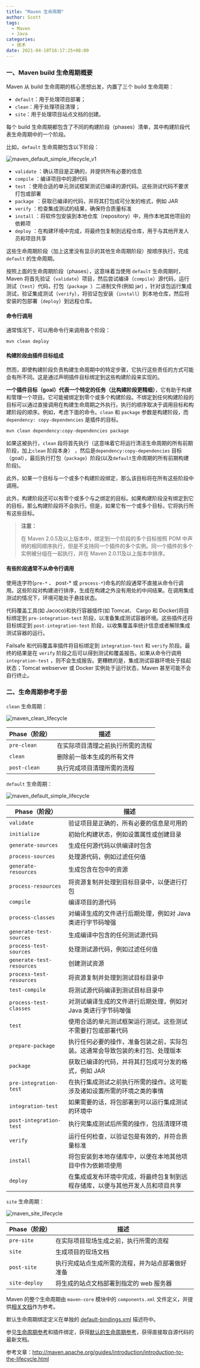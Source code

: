 ```yaml
---
title: "Maven 生命周期"
author: Scott
tags:
  - Maven
  - Java
categories:
  - 技术
date: 2021-04-18T16:17:25+08:00
---
```


### 一、Maven build 生命周期概要

Maven 从 build 生命周期的核心思想出发，内置了三个 build 生命周期：

- `default`：用于处理项目部署；
- `clean`：用于处理项目清理；
- `site`：用于处理项目站点文档的创建。



每个 build 生命周期都包含了不同的构建阶段（phases）清单，其中构建阶段代表生命周期中的一个阶段。

比如，`default` 生命周期包含以下阶段：

![maven_default_simple_lifecycle_v1](https://blog-1252438081.cos.ap-shanghai.myqcloud.com/img/maven_default_simple_lifecycle_v1.png)

- `validate` ：确认项目是正确的，并提供所有必要的信息
- `compile` ：编译项目中的源代码
- `test` ：使用合适的单元测试框架测试已编译的源代码。这些测试代码不要求打包或部署
- `package `：获取已编译的代码，并将其打包成可分发的格式，例如 JAR
- `verify` ：检查集成测试的结果，确保符合质量标准
- `install` ：将软件包安装到本地仓库（repository）中，用作本地其他项目的依赖项
- `deploy` ：在构建环境中完成，将最终包复制到远程仓库，用于与其他开发人员和项目共享

这些生命周期阶段（加上这里没有显示的其他生命周期阶段）按顺序执行，完成 `default` 的生命周期。

按照上面的生命周期阶段（phases），这意味着当使用 `default` 生命周期时，Maven 将首先验证（`validate`）项目，然后尝试编译（`compile`）源代码，运行测试（`test`）代码，打包（`package `）二进制文件(例如 jar) ，针对该包运行集成测试，验证集成测试（`verify`），将验证包安装（`install`）到本地仓库，然后将安装的包部署（`deploy`）到远程仓库。

#### 命令行调用

通常情况下，可以用命令行来调用各个阶段：

```shell
mvn clean deploy
```

#### 构建阶段由插件目标组成

然而，即使构建阶段负责构建生命周期中的特定步骤，它执行这些责任的方式可能会有所不同。这是通过声明插件目标绑定到这些构建阶段来实现的。

**一个插件目标（goal）代表一个特定的任务（比构建阶段更精细）**，它有助于构建和管理一个项目。它可能被绑定到零个或多个构建阶段。不绑定到任何构建阶段的目标可以通过直接调用在构建生命周期之外执行。执行的顺序取决于调用目标和构建阶段的顺序。例如，考虑下面的命令。`clean` 和 `package` 参数是构建阶段，而 `dependency: copy-dependencies` 是插件的目标。

```sh
mvn clean dependency:copy-dependencies package
```

如果这被执行，`clean` 段将首先执行（这意味着它将运行清洁生命周期的所有前期阶段，加上`clean` 阶段本身） ，然后是`dependency:copy-dependencies` 目标（goal），最后执行打包（`package`）阶段(以及`default`生命周期的所有前期构建阶段)。



此外，如果一个目标与一个或多个构建阶段绑定，那么该目标将在所有这些阶段中调用。

此外，构建阶段还可以有零个或多个与之绑定的目标。如果构建阶段没有绑定到它的目标，那么构建阶段将不会执行。但是，如果它有一个或多个目标，它将执行所有这些目标。



> **注意：**
>
> 在 Maven 2.0.5及以上版本中，绑定到一个阶段的多个目标按照 POM 中声明的相同顺序执行，但是不支持同一个插件的多个实例。同一个插件的多个实例被分组在一起执行，并在 Maven 2.0.11及以上版本中排序。

#### 有些阶段通常不从命令行调用

使用连字符(`pre-*` 、 post-* 或 `process-*`)命名的阶段通常不直接从命令行调用。这些阶段对构建进行排序，生成在构建之外没有用处的中间结果。在调用集成测试的情况下，环境可能处于悬挂状态。

代码覆盖工具(如 Jacoco)和执行容器插件(如 Tomcat、 Cargo 和 Docker)将目标绑定到 `pre-integration-test` 阶段，以准备集成测试容器环境。这些插件还将目标绑定到 `post-integration-test` 阶段，以收集覆盖率统计信息或者解除集成测试容器的运行。

Failsafe 和代码覆盖率插件将目标绑定到 `integration-test` 和 `verify` 阶段。最终的结果是在 `verify` 阶段之后可以得到测试和覆盖报告。如果从命令行调用 `integration-test` ，则不会生成报告。更糟糕的是，集成测试容器环境处于挂起状态；Tomcat webserver 或 Docker 实例处于运行状态，Maven 甚至可能不会自行终止。



### 二、生命周期参考手册

`clean` 生命周期：

<img src="https://blog-1252438081.cos.ap-shanghai.myqcloud.com/img/maven_clean_lifecycle.png" alt="maven_clean_lifecycle"  />

| Phase（阶段） | 描述 |
| ------------- | -------- |
| `pre-clean` | 在实际项目清理之前执行所需的流程 |
| `clean` | 删除前一版本生成的所有文件 |
| `post-clean` | 执行完成项目清理所需的流程 |

`default` 生命周期：

![maven_default_simple_lifecycle](https://blog-1252438081.cos.ap-shanghai.myqcloud.com/img/maven_default_simple_lifecycle.png)

| Phase（阶段）             | 描述                                                         |
| ------------------------- | ------------------------------------------------------------ |
| `validate`                | 验证项目是正确的，所有必要的信息是可用的                     |
| `initialize`              | 初始化构建状态，例如设置属性或创建目录                       |
| `generate-sources`        | 生成任何源代码以供编译时包含                                 |
| `process-sources`         | 处理源代码，例如过滤任何值                                   |
| `generate-resources`      | 生成包含在包中的资源                                         |
| `process-resources`       | 将资源复制并处理到目标目录中，以便进行打包                   |
| `compile`                 | 编译项目的源代码                                             |
| `process-classes`         | 对编译生成的文件进行后期处理，例如对 Java 类进行字节码增强   |
| `generate-test-sources`   | 生成编译中包含的任何测试源代码                               |
| `process-test-sources`    | 处理测试源代码，例如过滤任何值                               |
| `generate-test-resources` | 创建测试资源                                                 |
| `process-test-resources`  | 将资源复制并处理到测试目标目录中                             |
| `test-compile`            | 将测试源代码编译到测试目标目录中                             |
| `process-test-classes`    | 对测试编译生成的文件进行后期处理，例如对 Java 类进行字节码增强 |
| `test`                    | 使用合适的单元测试框架运行测试。这些测试不需要打包或部署代码 |
| `prepare-package`         | 执行任何必要的操作，准备包装之前，实际包装。这通常会导致包装的未打包、处理版本 |
| `package`                 | 获取已编译的代码，并将其打包成可分发的格式，例如 JAR         |
| `pre-integration-test`    | 在执行集成测试之前执行所需的操作。这可能涉及诸如设置所需的环境之类的事情 |
| `integration-test`        | 如果需要的话，将包部署到可以运行集成测试的环境中             |
| `post-integration-test`   | 执行完集成测试后所需的操作，包括清理环境                     |
| `verify`                  | 运行任何检查，以验证包是有效的，并符合质量标准               |
| `install`                 | 将包安装到本地存储库中，以便在本地其他项目中作为依赖项使用   |
| `deploy`                  | 在集成或发布环境中完成，将最终包复制到远程存储库，以便与其他开发人员和项目共享 |

`site` 生命周期：

![maven_site_lifecycle](https://blog-1252438081.cos.ap-shanghai.myqcloud.com/img/maven_site_lifecycle.png)

| Phase（阶段） | 描述                                             |
| ------------- | ------------------------------------------------ |
| `pre-site`    | 在实际项目现场生成之前，执行所需的流程           |
| `site`        | 生成项目的现场文档                               |
| `post-site`   | 执行完成站点生成所需的流程，并为站点部署做好准备 |
| `site-deploy` | 将生成的站点文档部署到指定的 web 服务器          |

Maven 的整个生命周期由 `maven-core` 模块中的 `components.xml` 文件定义，并提供[相关文档](http://maven.apache.org/ref/current/maven-core/lifecycles.html)作为参考。

默认生命周期绑定定义在单独的 [default-bindings.xml](https://github.com/apache/maven/blob/master/maven-core/src/main/resources/META-INF/plexus/default-bindings.xml) 描述符中。

参见[生命周期参考](http://maven.apache.org/ref/current/maven-core/lifecycles.html)和插件绑定，获得[默认的生命周期参考](http://maven.apache.org/ref/current/maven-core/default-bindings.html)，获得直接取自源代码的最新文档。



参考文章：http://maven.apache.org/guides/introduction/introduction-to-the-lifecycle.html

